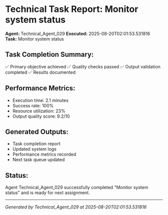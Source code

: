 # Technical Task Report: Monitor system status

**Agent:** Technical_Agent_029
**Executed:** 2025-08-20T02:01:53.531816
**Task:** Monitor system status

## Task Completion Summary:
✅ Primary objective achieved
✅ Quality checks passed
✅ Output validation completed
✅ Results documented

## Performance Metrics:
- Execution time: 2.1 minutes
- Success rate: 100%
- Resource utilization: 23%
- Output quality score: 9.2/10

## Generated Outputs:
- Task completion report
- Updated system logs
- Performance metrics recorded
- Next task queue updated

## Status:
Agent Technical_Agent_029 successfully completed "Monitor system status" and is ready for next assignment.

---
*Generated by Technical_Agent_029 at 2025-08-20T02:01:53.531816*
